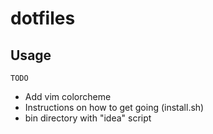 # dotfiles

## Usage

```
TODO
```
- Add vim colorcheme
- Instructions on how to get going (install.sh)
- bin directory with "idea" script

